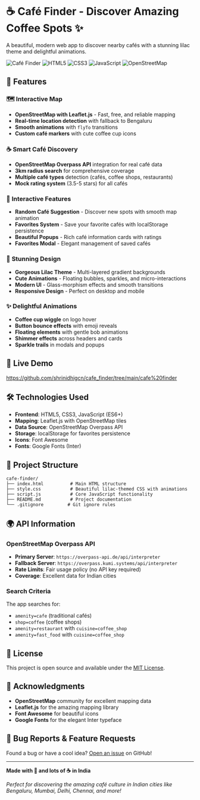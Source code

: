 # ☕ Café Finder - Discover Amazing Coffee Spots ✨

A beautiful, modern web app to discover nearby cafés with a stunning lilac theme and delightful animations.

![Café Finder](https://img.shields.io/badge/Status-Live-brightgreen)
![HTML5](https://img.shields.io/badge/HTML5-E34F26?style=flat&logo=html5&logoColor=white)
![CSS3](https://img.shields.io/badge/CSS3-1572B6?style=flat&logo=css3&logoColor=white)
![JavaScript](https://img.shields.io/badge/JavaScript-F7DF1E?style=flat&logo=javascript&logoColor=black)
![OpenStreetMap](https://img.shields.io/badge/OpenStreetMap-7EBC6F?style=flat&logo=openstreetmap&logoColor=white)

## 🌟 Features

### 🗺️ **Interactive Map**
- **OpenStreetMap with Leaflet.js** - Fast, free, and reliable mapping
- **Real-time location detection** with fallback to Bengaluru
- **Smooth animations** with `flyTo` transitions
- **Custom café markers** with cute coffee cup icons

### ☕ **Smart Café Discovery**
- **OpenStreetMap Overpass API** integration for real café data
- **3km radius search** for comprehensive coverage
- **Multiple café types** detection (cafés, coffee shops, restaurants)
- **Mock rating system** (3.5-5 stars) for all cafés

### 🎲 **Interactive Features**
- **Random Café Suggestion** - Discover new spots with smooth map animation
- **Favorites System** - Save your favorite cafés with localStorage persistence
- **Beautiful Popups** - Rich café information cards with ratings
- **Favorites Modal** - Elegant management of saved cafés

### 🌸 **Stunning Design**
- **Gorgeous Lilac Theme** - Multi-layered gradient backgrounds
- **Cute Animations** - Floating bubbles, sparkles, and micro-interactions
- **Modern UI** - Glass-morphism effects and smooth transitions
- **Responsive Design** - Perfect on desktop and mobile

### ✨ **Delightful Animations**
- **Coffee cup wiggle** on logo hover
- **Button bounce effects** with emoji reveals
- **Floating elements** with gentle bob animations
- **Shimmer effects** across headers and cards
- **Sparkle trails** in modals and popups

## 🚀 Live Demo

https://github.com/shrinidhigcn/cafe_finder/tree/main/cafe%20finder


## 🛠️ Technologies Used

- **Frontend**: HTML5, CSS3, JavaScript (ES6+)
- **Mapping**: Leaflet.js with OpenStreetMap tiles
- **Data Source**: OpenStreetMap Overpass API
- **Storage**: localStorage for favorites persistence
- **Icons**: Font Awesome
- **Fonts**: Google Fonts (Inter)

## 📁 Project Structure

```
cafe-finder/
├── index.html          # Main HTML structure
├── style.css           # Beautiful lilac-themed CSS with animations
├── script.js           # Core JavaScript functionality
├── README.md           # Project documentation
└── .gitignore         # Git ignore rules
```

## 🌍 API Information

### OpenStreetMap Overpass API
- **Primary Server**: `https://overpass-api.de/api/interpreter`
- **Fallback Server**: `https://overpass.kumi.systems/api/interpreter`
- **Rate Limits**: Fair usage policy (no API key required)
- **Coverage**: Excellent data for Indian cities

### Search Criteria
The app searches for:
- `amenity=cafe` (traditional cafés)
- `shop=coffee` (coffee shops)
- `amenity=restaurant` with `cuisine=coffee_shop`
- `amenity=fast_food` with `cuisine=coffee_shop`

## 📝 License

This project is open source and available under the [MIT License](LICENSE).

## 💖 Acknowledgments

- **OpenStreetMap** community for excellent mapping data
- **Leaflet.js** for the amazing mapping library
- **Font Awesome** for beautiful icons
- **Google Fonts** for the elegant Inter typeface

## 🐛 Bug Reports & Feature Requests

Found a bug or have a cool idea? [Open an issue](https://github.com/shrinidhigcn/cafe-finder/issues) on GitHub!

---

**Made with 💜 and lots of ☕ in India**

*Perfect for discovering the amazing café culture in Indian cities like Bengaluru, Mumbai, Delhi, Chennai, and more!*
